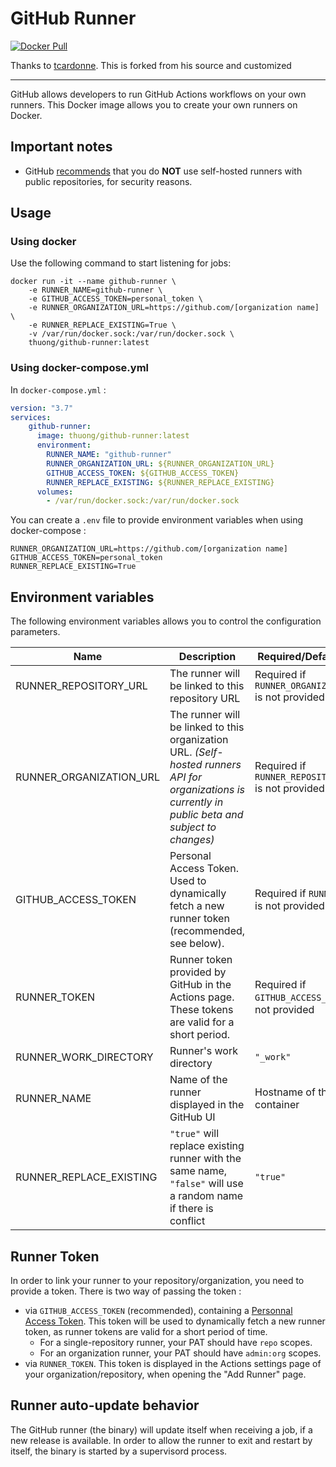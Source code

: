 # GitHub Runner

[![Docker Pull](https://img.shields.io/docker/pulls/thuong/github-runner)](https://hub.docker.com/r/thuong/github-runner)

Thanks to [tcardonne](https://github.com/tcardonne/docker-github-runner).
This is forked from his source and customized

-----------
GitHub allows developers to run GitHub Actions workflows on your own runners.
This Docker image allows you to create your own runners on Docker.

## Important notes

* GitHub [recommends](https://help.github.com/en/github/automating-your-workflow-with-github-actions/about-self-hosted-runners#self-hosted-runner-security-with-public-repositories) that you do **NOT** use self-hosted runners with public repositories, for security reasons.

## Usage

### Using docker
Use the following command to start listening for jobs:
```shell
docker run -it --name github-runner \
    -e RUNNER_NAME=github-runner \
    -e GITHUB_ACCESS_TOKEN=personal_token \
    -e RUNNER_ORGANIZATION_URL=https://github.com/[organization name] \
    -e RUNNER_REPLACE_EXISTING=True \
    -v /var/run/docker.sock:/var/run/docker.sock \
    thuong/github-runner:latest
```

### Using docker-compose.yml

In `docker-compose.yml` :
```yaml
version: "3.7"
services:
    github-runner:
      image: thuong/github-runner:latest
      environment:
        RUNNER_NAME: "github-runner"
        RUNNER_ORGANIZATION_URL: ${RUNNER_ORGANIZATION_URL}
        GITHUB_ACCESS_TOKEN: ${GITHUB_ACCESS_TOKEN}
        RUNNER_REPLACE_EXISTING: ${RUNNER_REPLACE_EXISTING}
      volumes:
        - /var/run/docker.sock:/var/run/docker.sock
```

You can create a `.env` file to provide environment variables when using docker-compose :
```
RUNNER_ORGANIZATION_URL=https://github.com/[organization name]
GITHUB_ACCESS_TOKEN=personal_token
RUNNER_REPLACE_EXISTING=True
```

## Environment variables

The following environment variables allows you to control the configuration parameters.

| Name | Description | Required/Default value |
|------|---------------|-------------|
| RUNNER_REPOSITORY_URL | The runner will be linked to this repository URL | Required if `RUNNER_ORGANIZATION_URL` is not provided |
| RUNNER_ORGANIZATION_URL | The runner will be linked to this organization URL. *(Self-hosted runners API for organizations is currently in public beta and subject to changes)* | Required if `RUNNER_REPOSITORY_URL` is not provided |
| GITHUB_ACCESS_TOKEN | Personal Access Token. Used to dynamically fetch a new runner token (recommended, see below). | Required if `RUNNER_TOKEN` is not provided.
| RUNNER_TOKEN | Runner token provided by GitHub in the Actions page. These tokens are valid for a short period. | Required if `GITHUB_ACCESS_TOKEN` is not provided
| RUNNER_WORK_DIRECTORY | Runner's work directory | `"_work"`
| RUNNER_NAME | Name of the runner displayed in the GitHub UI | Hostname of the container
| RUNNER_REPLACE_EXISTING | `"true"` will replace existing runner with the same name, `"false"` will use a random name if there is conflict | `"true"`

## Runner Token

In order to link your runner to your repository/organization, you need to provide a token. There is two way of passing the token :

* via `GITHUB_ACCESS_TOKEN` (recommended), containing a [Personnal Access Token](https://github.com/settings/tokens). This token will be used to dynamically fetch a new runner token, as runner tokens are valid for a short period of time.
  * For a single-repository runner, your PAT should have `repo` scopes.
  * For an organization runner, your PAT should have `admin:org` scopes.
* via `RUNNER_TOKEN`. This token is displayed in the Actions settings page of your organization/repository, when opening the "Add Runner" page.

## Runner auto-update behavior

The GitHub runner (the binary) will update itself when receiving a job, if a new release is available.
In order to allow the runner to exit and restart by itself, the binary is started by a supervisord process.
